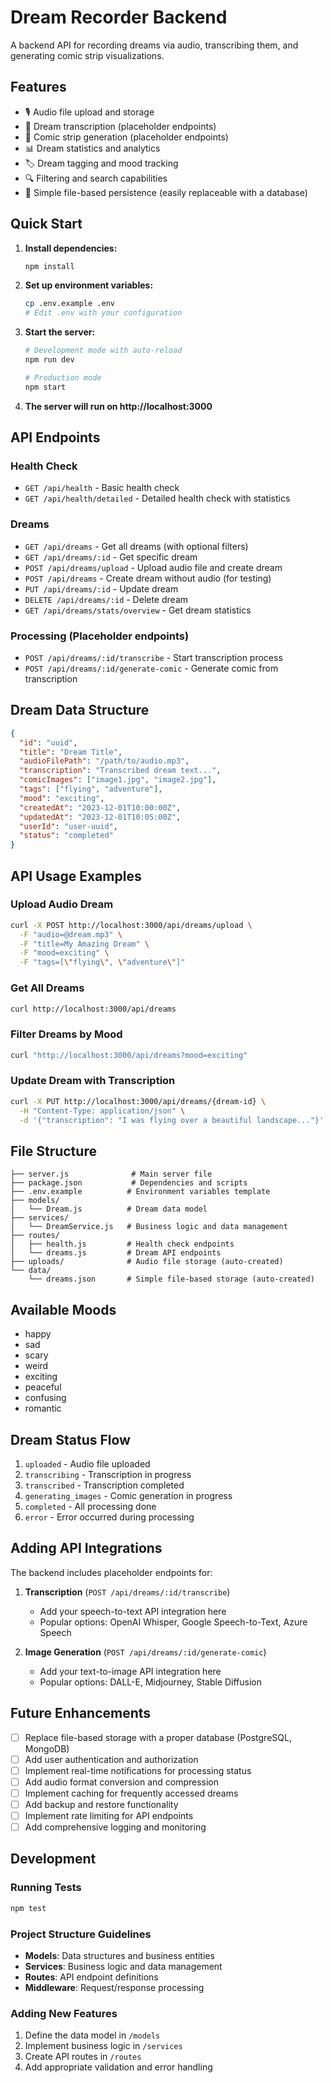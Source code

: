 # Dream Recorder Backend

A backend API for recording dreams via audio, transcribing them, and generating comic strip visualizations.

## Features

- 🎙️ Audio file upload and storage
- 📝 Dream transcription (placeholder endpoints)
- 🎨 Comic strip generation (placeholder endpoints)
- 📊 Dream statistics and analytics
- 🏷️ Dream tagging and mood tracking
- 🔍 Filtering and search capabilities
- 💾 Simple file-based persistence (easily replaceable with a database)

## Quick Start

1. **Install dependencies:**
   ```bash
   npm install
   ```

2. **Set up environment variables:**
   ```bash
   cp .env.example .env
   # Edit .env with your configuration
   ```

3. **Start the server:**
   ```bash
   # Development mode with auto-reload
   npm run dev

   # Production mode
   npm start
   ```

4. **The server will run on http://localhost:3000**

## API Endpoints

### Health Check
- `GET /api/health` - Basic health check
- `GET /api/health/detailed` - Detailed health check with statistics

### Dreams
- `GET /api/dreams` - Get all dreams (with optional filters)
- `GET /api/dreams/:id` - Get specific dream
- `POST /api/dreams/upload` - Upload audio file and create dream
- `POST /api/dreams` - Create dream without audio (for testing)
- `PUT /api/dreams/:id` - Update dream
- `DELETE /api/dreams/:id` - Delete dream
- `GET /api/dreams/stats/overview` - Get dream statistics

### Processing (Placeholder endpoints)
- `POST /api/dreams/:id/transcribe` - Start transcription process
- `POST /api/dreams/:id/generate-comic` - Generate comic from transcription

## Dream Data Structure

```json
{
  "id": "uuid",
  "title": "Dream Title",
  "audioFilePath": "/path/to/audio.mp3",
  "transcription": "Transcribed dream text...",
  "comicImages": ["image1.jpg", "image2.jpg"],
  "tags": ["flying", "adventure"],
  "mood": "exciting",
  "createdAt": "2023-12-01T10:00:00Z",
  "updatedAt": "2023-12-01T10:05:00Z",
  "userId": "user-uuid",
  "status": "completed"
}
```

## API Usage Examples

### Upload Audio Dream
```bash
curl -X POST http://localhost:3000/api/dreams/upload \
  -F "audio=@dream.mp3" \
  -F "title=My Amazing Dream" \
  -F "mood=exciting" \
  -F "tags=[\"flying\", \"adventure\"]"
```

### Get All Dreams
```bash
curl http://localhost:3000/api/dreams
```

### Filter Dreams by Mood
```bash
curl "http://localhost:3000/api/dreams?mood=exciting"
```

### Update Dream with Transcription
```bash
curl -X PUT http://localhost:3000/api/dreams/{dream-id} \
  -H "Content-Type: application/json" \
  -d '{"transcription": "I was flying over a beautiful landscape..."}'
```

## File Structure

```
├── server.js              # Main server file
├── package.json           # Dependencies and scripts
├── .env.example          # Environment variables template
├── models/
│   └── Dream.js          # Dream data model
├── services/
│   └── DreamService.js   # Business logic and data management
├── routes/
│   ├── health.js         # Health check endpoints
│   └── dreams.js         # Dream API endpoints
├── uploads/              # Audio file storage (auto-created)
└── data/
    └── dreams.json       # Simple file-based storage (auto-created)
```

## Available Moods
- happy
- sad
- scary
- weird
- exciting
- peaceful
- confusing
- romantic

## Dream Status Flow
1. `uploaded` - Audio file uploaded
2. `transcribing` - Transcription in progress
3. `transcribed` - Transcription completed
4. `generating_images` - Comic generation in progress
5. `completed` - All processing done
6. `error` - Error occurred during processing

## Adding API Integrations

The backend includes placeholder endpoints for:

1. **Transcription** (`POST /api/dreams/:id/transcribe`)
   - Add your speech-to-text API integration here
   - Popular options: OpenAI Whisper, Google Speech-to-Text, Azure Speech

2. **Image Generation** (`POST /api/dreams/:id/generate-comic`)
   - Add your text-to-image API integration here
   - Popular options: DALL-E, Midjourney, Stable Diffusion

## Future Enhancements

- [ ] Replace file-based storage with a proper database (PostgreSQL, MongoDB)
- [ ] Add user authentication and authorization
- [ ] Implement real-time notifications for processing status
- [ ] Add audio format conversion and compression
- [ ] Implement caching for frequently accessed dreams
- [ ] Add backup and restore functionality
- [ ] Implement rate limiting for API endpoints
- [ ] Add comprehensive logging and monitoring

## Development

### Running Tests
```bash
npm test
```

### Project Structure Guidelines
- **Models**: Data structures and business entities
- **Services**: Business logic and data management
- **Routes**: API endpoint definitions
- **Middleware**: Request/response processing

### Adding New Features
1. Define the data model in `/models`
2. Implement business logic in `/services`
3. Create API routes in `/routes`
4. Add appropriate validation and error handling 